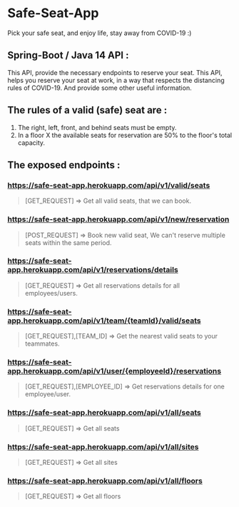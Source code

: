 # Safe-Seat-App
Pick your safe seat, and enjoy life, stay away from COVID-19 :)



## Spring-Boot / Java 14 API :
This API, provide the necessary endpoints to reserve your seat.
This API, helps you reserve your seat at work, in a way that respects the distancing rules of COVID-19. And provide some other useful information.



## The rules of a valid (safe) seat are :
1. The right, left, front, and behind seats must be empty.
2. In a floor X the available seats for reservation are 50% to the floor's total capacity.



## The exposed endpoints :
### https://safe-seat-app.herokuapp.com/api/v1/valid/seats
> [GET_REQUEST] => Get all valid seats, that we can book.

### https://safe-seat-app.herokuapp.com/api/v1/new/reservation
> [POST_REQUEST] => Book new valid seat, We can't reserve multiple seats within the same period.

### https://safe-seat-app.herokuapp.com/api/v1/reservations/details
> [GET_REQUEST] => Get all reservations details for all employees/users.

### https://safe-seat-app.herokuapp.com/api/v1/team/{teamId}/valid/seats
> [GET_REQUEST],[TEAM_ID] => Get the nearest valid seats to your teammates.

### https://safe-seat-app.herokuapp.com/api/v1/user/{employeeId}/reservations
> [GET_REQUEST],[EMPLOYEE_ID] => Get reservations details for one employee/user.

### https://safe-seat-app.herokuapp.com/api/v1/all/seats
> [GET_REQUEST] => Get all seats

### https://safe-seat-app.herokuapp.com/api/v1/all/sites
> [GET_REQUEST] => Get all sites

### https://safe-seat-app.herokuapp.com/api/v1/all/floors
> [GET_REQUEST] => Get all floors
